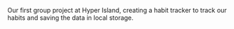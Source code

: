 Our first group project at Hyper Island, creating a habit tracker to track our habits and saving the data in local storage. 
